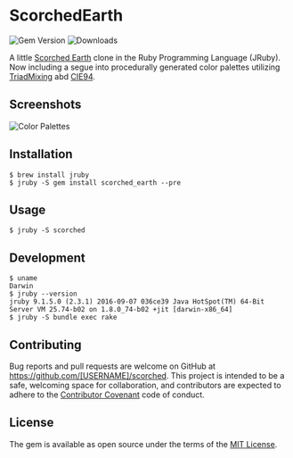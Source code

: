 # ScorchedEarth

![Gem Version][1] ![Downloads][2]

A little [Scorched Earth](https://en.wikipedia.org/wiki/ScorchedEarth_Earth_&#40;video_game&#41;) clone in the Ruby Programming Language (JRuby). Now including a segue into procedurally generated color palettes utilizing [TriadMixing](http://devmag.org.za/2012/07/29/how-to-choose-colours-procedurally-algorithms/) abd [CIE94](https://en.wikipedia.org/wiki/Color_difference#CIE94).

## Screenshots

![Color Palettes](https://pbs.twimg.com/media/CsYukUuUMAECQG3.jpg)

## Installation

    $ brew install jruby
    $ jruby -S gem install scorched_earth --pre

## Usage

    $ jruby -S scorched

## Development

    $ uname
    Darwin
    $ jruby --version              
    jruby 9.1.5.0 (2.3.1) 2016-09-07 036ce39 Java HotSpot(TM) 64-Bit Server VM 25.74-b02 on 1.8.0_74-b02 +jit [darwin-x86_64]
    $ jruby -S bundle exec rake

## Contributing

Bug reports and pull requests are welcome on GitHub at https://github.com/[USERNAME]/scorched. This project is intended to be a safe, welcoming space for collaboration, and contributors are expected to adhere to the [Contributor Covenant](http://contributor-covenant.org) code of conduct.


## License

The gem is available as open source under the terms of the [MIT License](http://opensource.org/licenses/MIT).

[1]: https://img.shields.io/gem/v/scorched_earth
[2]: https://img.shields.io/gem/dt/scorched_earth
